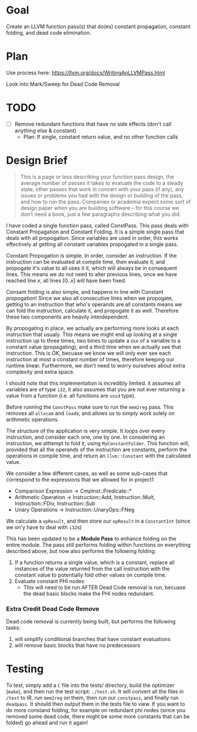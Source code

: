 # Goal

Create an LLVM function pass(s) that do(es) constant propagation, constant folding, and dead code elimination.

# Plan

Use process here: https://llvm.org/docs/WritingAnLLVMPass.html

Look into Mark/Sweep for Dead Code Removal

# TODO
- [ ] Remove redundant functions that have no side effects (don't call anything else & constant)
    - Plan: If single, constant return value, and no other function calls

# Design Brief

> This is a page or less describing your function pass design, the average number of
> passes it takes to evaluate the code to a steady state, other passes that work in concert with your pass
> (if any), any issues or problems you had with the design or building of the pass, and how to run the
> pass. Companies or academia expect some sort of design paper when you are building software – for
> this course we don’t need a book, just a few paragraphs describing what you did.

I have coded a single function pass, called ConstPass. This pass deals with Constant Propagation and Constant Folding. It is a simple single pass that deals with all propogation. Since variables are used in order, this works effectively at getting all constant variables propogated in a single pass. 

Constant Propogation is simple. In order, consider an instruction. If the instruction can be evaluated at compile time, then evaluate it, and propogate it's value to all uses it it, which will always be in consequent lines. This means we do not need to alter previous lines, once we have reached line $x$, all lines $[0..x]$ will have been fixed.

Consant folding is also simple, and happens in line with Constant propogation! Since we also all consecutive lines when we propogate, getting to an instruction that who's operands are all constants means we can fold the instruction, calculate it, and propogate it as well. Therefore these two components are heavily interdependent.

By propogating in place, we actually are performing more looks at each instruction that usualy. This means we might end up looking at a single instruction up to three times, two times to update a `Use` of a variable to a constant value (propagating), and a third time when we actually see that instruction. This is OK, becuase we know we will only ever see each instruction at most a constant number of times, therefore keeping our runtime linear. Furthermore, we don't need to worry ourselves about extra complexity and extra space.

I should note that this implementation is incredibly limited. it assumes all variables are of type `i32`, it also assumes that you are not ever returning a value from a function (i.e. all functions are `void` type).

Before running the `ConstPass` make sure to run the `mem2reg` pass. This removes all `alloca`s and `load`s, and allows us to simply work solely on arithmetic operations.

The structure of the application is very simple. It loops over every instruction, and consider each one, one by one. In considering an instruction, we atttempt to fold it, using `MyConstantFolder`. This function will, provided that all the operands of the instruction are constants, perform the operations in compile time, and return an `llvm::Constant` with the calculated value.

We consider a few different cases, as well as some sub-cases that correspond to the expressions that we allowed for in project1
- Comparison Expression -> CmpInst::Predicate::*
- Arithmetic Operation -> Instruction::Add, Instruction::Mult, Instruction::FDiv, Instruction::Sub
- Unary Operations -> Instruction::UnaryOps::FNeg

We calculate a `opResult`, and then store our `opResult` in a `ConstantInt` (since we on'y have to deal with `i32`s)

This has been updated to be a **Module Pass** to enhance folding on the entire module. The pass still performs folding within functions on everything described above, but now also performs the following folding:

1. If a function returns a single value, which is a constant, replace all instances of the value returned from the call instruction with the constant value to potentially fold other values on compile time.
2. Evaluate constant PHI nodes
    - This will need to be run AFTER Dead Code removal is run, becuase the dead basic blocks make the PHI nodes redundant.


### Extra Credit Dead Code Remove

Dead code removal is currently being built, but performs the following tasks:

1. will simplify conditional branches that have constant evaluations
2. will remove basic blocks that have no predecessors


# Testing

To test, simply add a `C` file into the tests/ directory, build the optimizer (`make`), and then run the test script: `./test.sh`. It will convert all the files in `/test` to IR, run `mem2reg` on them, then run our `constpass`, and finally run `deadpass`. It should then output them in the tests file to view. If you want to do more constand folding, for example on redundant phi nodes (since you removed some dead code, there might be some more constants that can be folded) go ahead and run it again!